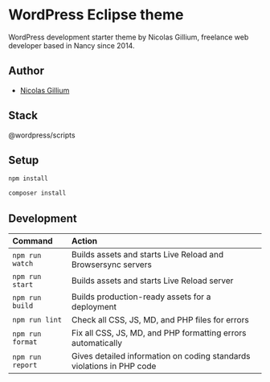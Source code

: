 
# WordPress Eclipse theme

WordPress development starter theme by Nicolas Gillium, freelance web developer based in Nancy since 2014.


## Author

- [Nicolas Gillium](https://www.github.com/nicogill)

## Stack

@wordpress/scripts

## Setup

```bash
npm install
```

```bash
composer install
```

## Development

Command | Action
:- | :-
`npm run watch` | Builds assets and starts Live Reload and Browsersync servers
`npm run start` | Builds assets and starts Live Reload server
`npm run build` | Builds production-ready assets for a deployment
`npm run lint` | Check all CSS, JS, MD, and PHP files for errors
`npm run format` | Fix all CSS, JS, MD, and PHP formatting errors automatically
`npm run report` | Gives detailed information on coding standards violations in PHP code
